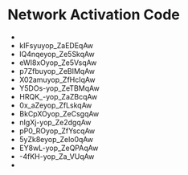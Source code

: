 # Network Activation Code
* 
* kIFsyuyop_ZaEDEqAw 
* lQ4nqeyop_Ze5SkqAw 
* eWI8xOyop_Ze5VsqAw 
* p7Zfbuyop_ZeBIMqAw 
* X02amuyop_ZfHcIqAw 
* Y5DOs-yop_ZeTBMqAw 
* HRQK_-yop_ZaZBcqAw 
* 0x_aZeyop_ZfLskqAw 
* BkCpXOyop_ZeCsgqAw 
* nIgXj-yop_Ze2dgqAw 
* pP0_ROyop_ZfYscqAw 
* 5yZk8eyop_Zelo0qAw 
* EY8wL-yop_ZeQPAqAw 
* -4fKH-yop_Za_VUqAw 
* 

